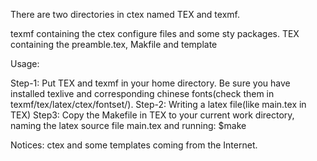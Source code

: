 There are two directories in ctex named TEX and texmf.

texmf containing the ctex configure files and some sty packages.
TEX containing the preamble.tex, Makfile and template

Usage: 

Step-1:
    Put TEX and texmf in your home directory. Be sure you have installed
    texlive and corresponding chinese fonts(check them in texmf/tex/latex/ctex/fontset/).
Step-2:
     Writing a latex file(like main.tex in TEX)
Step3:
    Copy the Makefile in TEX to your current work directory, naming the latex source file main.tex
    and running:
    $make

Notices: ctex and some templates coming from the Internet.
